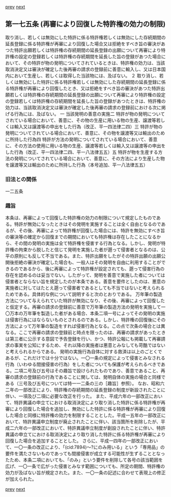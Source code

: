 [prev](/specific\markdowns\特許法\240_Mp-Ch_7-At_174.md)
[next](/specific\markdowns\特許法\242_Mp-Ch_7-At_176.md)
## 第一七五条 (再審により回復した特許権の効力の制限)
取り消し、若しくは無効にした特許に係る特許権若しくは無効にした存続期間の延長登録に係る特許権が再審により回復した場合又は拒絶をすべき旨の審決があつた特許出願若しくは特許権の存続期間の延長登録の出願について再審により特許権の設定の登録若しくは特許権の存続期間を延長した旨の登録があつた場合において、その特許が物の発明についてされているときは、特許権の効力は、当該取消決定又は審決が確定した後再審の請求の登録前に善意に輸入し、又は日本国内において生産し、若しくは取得した当該物には、及ばない。
２ 取り消し、若しくは無効にした特許に係る特許権若しくは無効にした存続期間の延長登録に係る特許権が再審により回復したとき、又は拒絶をすべき旨の審決があつた特許出願若しくは特許権の存続期間の延長登録の出願について再審により特許権の設定の登録若しくは特許権の存続期間を延長した旨の登録があつたときは、特許権の効力は、当該取消決定又は審決が確定した後再審の請求の登録前における次に掲げる行為には、及ばない。
一 当該発明の善意の実施二 特許が物の発明についてされている場合において、善意に、その物の生産に用いる物の生産、譲渡等若しくは輸入又は譲渡等の申出をした行為（改正、平一四法律二四）三 特許が物の発明についてされている場合において、善意に、その物を譲渡等又は輸出のために所持した行為四 特許が方法の発明についてされている場合において、善意に、その方法の使用に用いる物の生産、譲渡等若しくは輸入又は譲渡等の申出をした行為（改正、平一四法律二四、平一八法律五五）五 特許が物を生産する方法の発明についてされている場合において、善意に、その方法により生産した物を譲渡等又は輸出のために所持した行為（本号追加、平一八法律五五）

### 旧法との関係
一二五条

### 趣旨
本条は、再審によって回復した特許権の効力の制限について規定したものである。特許が無効になったときはその発明を実施することは全く自由となるのであるが、その後、再審によって特許権が回復した場合には、特許を無効にすべき旨の審決等の確定から回復までの期間においても特許権は存在したことになるから、その間の発明の実施は全て特許権を侵害する行為となる。しかし、発明が特許権の拘束から脱したと信じて発明を実施した者が遡って侵害者となるのは、公平の原則にも反して不当である。また、特許出願をしたがその特許出願の出願公開後拒絶の審決が確定した場合も、一般人はその発明を自由に利用することができるのであるから、後に再審によって特許権が設定されても、遡って侵害行為の存在を認めるのは妥当でない。したがって、発明を善意で実施した者については侵害者とならない旨を規定したのが本条である。善意を要件としたのは、悪意の実施者に対してはたとえ遡って侵害者であるとしても不当ではないと考えられるためである。具体的な例について説明すると次のとおりである。
万年筆の製造方法について与えられていた特許が無効になり、その後、再審によって回復したと仮定する。再審の請求の登録前に善意で万年筆の製造方法の発明を実施して一〇万本の万年筆を製造した者がある場合、本条二項一号によってその発明の実施は侵害行為にはならないものとされるのである。しかし、特許権の回復後にその方法によって万年筆の製造をすれば侵害行為となる。この点で次条の場合とは異なる。ここで再審の請求の登録前と時点を限ったのは、再審の請求があったときは第三者に公示する意図で予告登録を行い、かつ、特許公報にも掲載して再審請求の事実を公知にするため、それ以降の実施者は悪意とみなしても苛酷ではないと考えられるからである。
発明の実施行為自体に対する救済は以上のごとくであるが、これだけでは十分ではない。一〇一条の規定によって侵害とみなされる行為（いわゆる間接侵害の行為）をした者についても保護が考えられるべきである。二項二号及び五号はその趣旨で設けられたものであり、善意であること、再審の請求の登録前の行為であることに関しては、発明自体の実施の場合と同様である（三号及び五号については特一一二条の三の［趣旨］参照）。
なお、昭和六二年の一部改正により、特許権の存続期間の延長登録の制度が新設されたことに伴い、一項及び二項に必要な改正を行った。
また、平成六年の一部改正において、特許異議の申立てにおける取消決定により取り消した特許に係る特許権が再審により回復した場合を追加し、無効にした特許に係る特許権が再審により回復した場合と同様に特許権の効力を制限することとした。平成一五年の一部改正において、特許異議申立制度が廃止されたことに伴い、該当箇所を削除したが、平成二六年の一部改正において、特許異議申立制度が創設されたことに伴い、特許異議の申立てにおける取消決定により取り消した特許に係る特許権が再審により回復した場合を追加することとした。
さらに、平成一四年の一部改正において、一〇一条の改正により、「(cid:7894)〜?にのみ用いる」という「専用品」の要件を満たさないものであっても間接侵害が成立する可能性が生ずることとなったため、本条二項においても、「のみ」という要件を削除して各号の該当範囲を広げ、一〇一条で広がった侵害とみなす範囲についても、所定の期間、特許権の効力が及ばない旨が規定された。また、一〇一条の記述に合わせて表現上の修正が加えられた。

[prev](/specific\markdowns\特許法\240_Mp-Ch_7-At_174.md)
[next](/specific\markdowns\特許法\242_Mp-Ch_7-At_176.md)